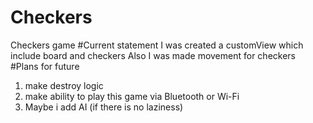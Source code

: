 # Checkers
Checkers game
#Current statement
I was created a customView which include board and checkers
Also I was made movement for checkers
#Plans for future
1) make destroy logic
2) make ability to play this game via Bluetooth or Wi-Fi
3) Maybe i add AI (if there is no laziness)
